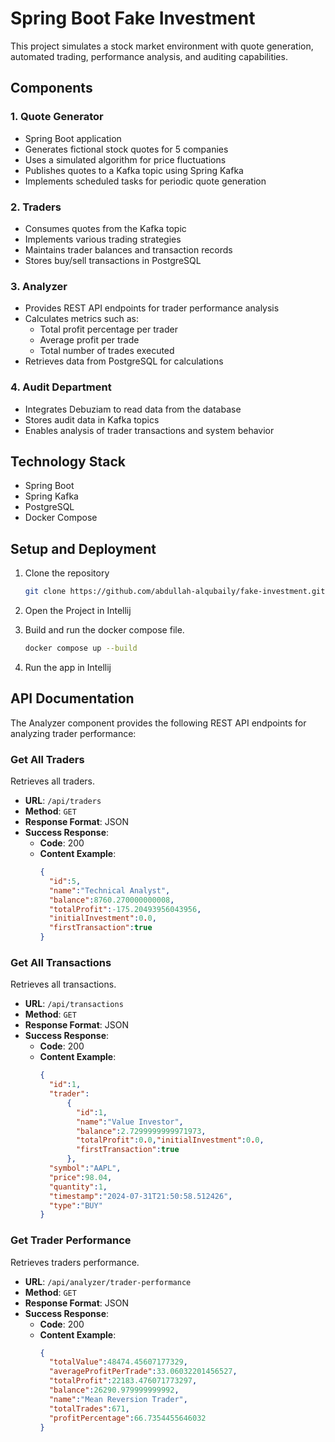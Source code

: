 # Spring Boot Fake Investment

This project simulates a stock market environment with quote generation, automated trading, performance analysis, and auditing capabilities.

## Components

### 1. Quote Generator

- Spring Boot application
- Generates fictional stock quotes for 5 companies
- Uses a simulated algorithm for price fluctuations
- Publishes quotes to a Kafka topic using Spring Kafka
- Implements scheduled tasks for periodic quote generation

### 2. Traders

- Consumes quotes from the Kafka topic
- Implements various trading strategies
- Maintains trader balances and transaction records
- Stores buy/sell transactions in PostgreSQL

### 3. Analyzer

- Provides REST API endpoints for trader performance analysis
- Calculates metrics such as:
  - Total profit percentage per trader
  - Average profit per trade
  - Total number of trades executed
- Retrieves data from PostgreSQL for calculations

### 4. Audit Department

- Integrates Debuziam to read data from the database
- Stores audit data in Kafka topics
- Enables analysis of trader transactions and system behavior

## Technology Stack

- Spring Boot
- Spring Kafka
- PostgreSQL
- Docker Compose

## Setup and Deployment

1. Clone the repository
   
   ```bash
   git clone https://github.com/abdullah-alqubaily/fake-investment.git
2. Open the Project in Intellij
   
3. Build and run the docker compose file.
   
   ```bash
   docker compose up --build

4. Run the app in Intellij


## API Documentation

The Analyzer component provides the following REST API endpoints for analyzing trader performance:

### Get All Traders

Retrieves all traders.

- **URL**: `/api/traders`
- **Method**: `GET`
- **Response Format**: JSON
- **Success Response**:
  - **Code**: 200
  - **Content Example**:
    ```json
    {
      "id":5,
      "name":"Technical Analyst",
      "balance":8760.270000000008,
      "totalProfit":-175.20493956043956,
      "initialInvestment":0.0,
      "firstTransaction":true
    }
    ```

### Get All Transactions

Retrieves all transactions.

- **URL**: `/api/transactions`
- **Method**: `GET`
- **Response Format**: JSON
- **Success Response**:
  - **Code**: 200
  - **Content Example**:
    ```json
    {
      "id":1,
      "trader":
          {
            "id":1,
            "name":"Value Investor",
            "balance":2.7299999999971973,
            "totalProfit":0.0,"initialInvestment":0.0,
            "firstTransaction":true
          },
      "symbol":"AAPL",
      "price":98.04,
      "quantity":1,
      "timestamp":"2024-07-31T21:50:58.512426",
      "type":"BUY"
    }
    ```


### Get Trader Performance

Retrieves traders performance.

- **URL**: `/api/analyzer/trader-performance`
- **Method**: `GET`
- **Response Format**: JSON
- **Success Response**:
  - **Code**: 200
  - **Content Example**:
    ```json
    {
      "totalValue":48474.45607177329,
      "averageProfitPerTrade":33.06032201456527,
      "totalProfit":22183.476071773297,
      "balance":26290.979999999992,
      "name":"Mean Reversion Trader",
      "totalTrades":671,
      "profitPercentage":66.7354455646032
    }
    ```
